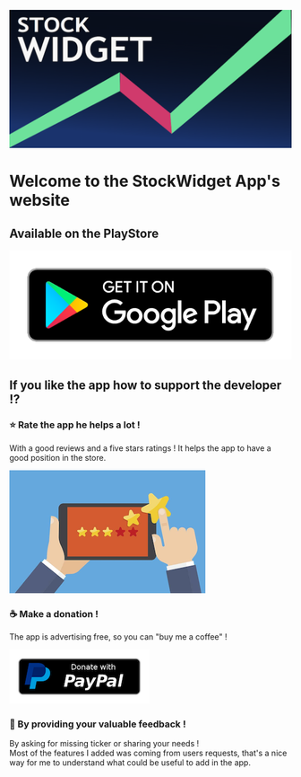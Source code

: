 ![StockWidget](/images/feature.png)
# Welcome to the StockWidget App's website

## Available on the PlayStore

[![Download the application](/images/playstore.png)](https://play.google.com/store/apps/details?id=com.stock.widget)

## If you like the app how to support the developer !?

### ⭐ Rate the app he helps a lot !

With a good reviews and a five stars ratings ! It helps the app to have a good position in the store. 

[![Rate the app](/images/rate-us.png)](https://play.google.com/store/apps/details?id=com.stock.widget)

### ☕ Make a donation !

The app is advertising free, so you can "buy me a coffee" !

[![Donate](/images/paypal.png)](https://www.paypal.com/paypalme/stockwidget)

### 💬 By providing your valuable feedback !

By asking for missing ticker or sharing your needs !  
Most of the features I added was coming from users requests, that's a nice way for me to understand what could be useful to add in the app.
